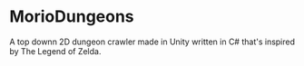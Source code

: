 # MorioDungeons
A top downn 2D dungeon crawler made in Unity written in C# that's inspired by The Legend of Zelda.
